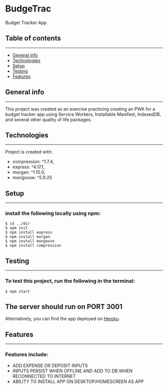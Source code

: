 # BudgeTrac
Budget Tracker App

## Table of contents
--------------------
* [General info](#general-info)
* [Technologies](#technologies)
* [Setup](#setup)
* [Testing](#testing)
* [Features](#features)

## General info
--------------------
This project was created as an exercise practicing creating an PWA for a budget tracker app using Service Workers, Installable Manifest, IndexedDB, and several other quality of life packages.
	
## Technologies
--------------------
Project is created with:
* compression: ^1.7.4,
* express: ^4.17.1,
* morgan: ^1.10.0,
* mongoose: ^5.9.25
	
## Setup
--------------------
### install the following locally using npm:
```
$ cd ../dir
$ npm init
$ npm install express
$ npm install morgan
$ npm install mongoose
$ npm install compression
```

## Testing
--------------------
### To test this project, run the following in the terminal:
```
$ npm start
```
The server should run on PORT 3001
--------------------
Alternatively, you can find the app deployed on [Heroku](https://guarded-gorge-18618.herokuapp.com/)

## Features
--------------------
### Features include:
* ADD EXPENSE OR DEPOSIT INPUTS
* INPUTS PERSIST WHEN OFFLINE AND ADD TO DB WHEN RECONNECTED TO INTERNET
* ABILITY TO INSTALL APP ON DESKTOP/HOMESCREEN AS APP